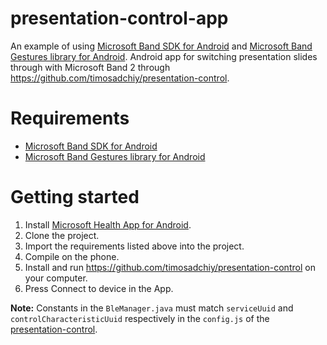 # presentation-control-app
An example of using [Microsoft Band SDK for Android](https://developer.microsoftband.com/bandsdk) and [Microsoft Band Gestures library for Android](https://bintray.com/osacci/maven/microsoft-band-gestures).
Android app for switching presentation slides through with Microsoft Band 2 through https://github.com/timosadchiy/presentation-control.

# Requirements
* [Microsoft Band SDK for Android](https://developer.microsoftband.com/bandsdk)
* [Microsoft Band Gestures library for Android](https://bintray.com/osacci/maven/microsoft-band-gestures)

# Getting started
1. Install [Microsoft Health App for Android](https://play.google.com/store/apps/details?id=com.microsoft.kapp).
2. Clone the project.
3. Import the requirements listed above into the project.
4. Compile on the phone.
5. Install and run https://github.com/timosadchiy/presentation-control on your computer.
6. Press Connect to device in the App.

**Note:** Constants in the `BleManager.java` must match `serviceUuid` and `controlCharacteristicUuid` respectively in the `config.js` of the [presentation-control](https://github.com/timosadchiy/presentation-control).
